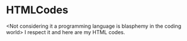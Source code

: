 # HTMLCodes
&lt;Not considering it a programming language is blasphemy in the coding world> I respect it and here are my HTML codes.
